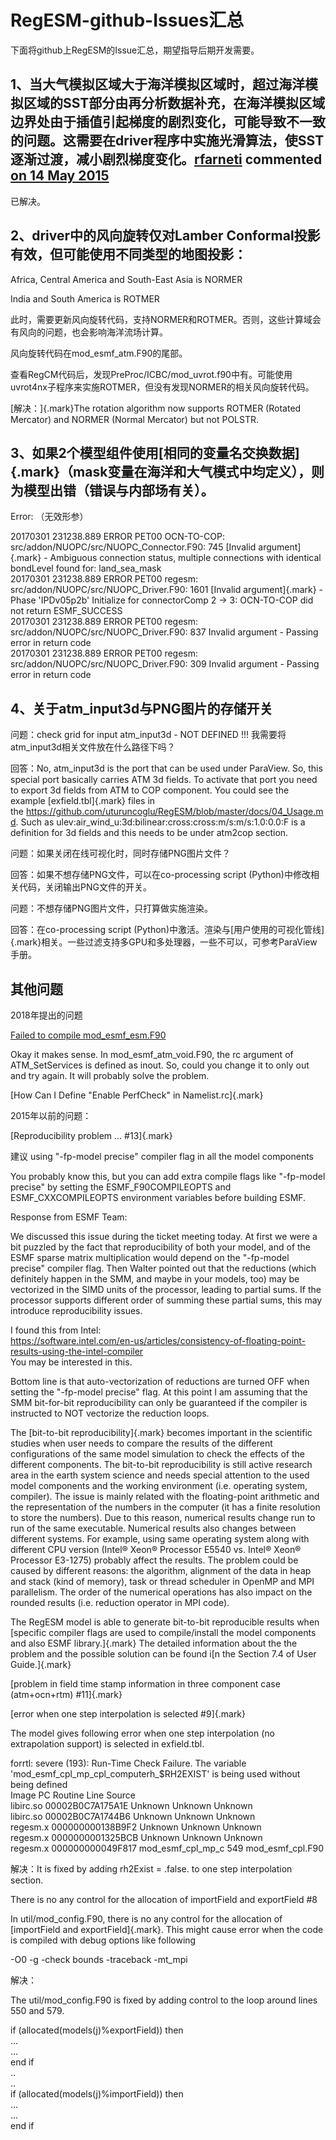 # RegESM-github-Issues汇总

下面将github上RegESM的Issue汇总，期望指导后期开发需要。

## 1、当大气模拟区域大于海洋模拟区域时，超过海洋模拟区域的SST部分由再分析数据补充，在海洋模拟区域边界处由于插值引起梯度的剧烈变化，可能导致不一致的问题。这需要在driver程序中实施光滑算法，使SST逐渐过渡，减小剧烈梯度变化。[rfarneti](https://github.com/rfarneti) commented [on 14 May 2015](https://github.com/uturuncoglu/RegESM/issues/12#issue-76305571)

已解决。

## 2、driver中的风向旋转仅对Lamber Conformal投影有效，但可能使用不同类型的地图投影：

Africa, Central America and South-East Asia is NORMER

India and South America is ROTMER

此时，需要更新风向旋转代码，支持NORMER和ROTMER。否则，这些计算域会有风向的问题，也会影响海洋流场计算。

风向旋转代码在mod_esmf_atm.F90的尾部。

查看RegCM代码后，发现PreProc/ICBC/mod_uvrot.f90中有。可能使用uvrot4nx子程序来实施ROTMER，但没有发现NORMER的相关风向旋转代码。

[解决：]{.mark}The rotation algorithm now supports ROTMER (Rotated
Mercator) and NORMER (Normal Mercator) but not POLSTR.

## 3、如果2个模型组件使用[相同的变量名交换数据]{.mark}（mask变量在海洋和大气模式中均定义），则为模型出错（错误与内部场有关）。

Error: （无效形参）

20170301 231238.889 ERROR PET00 OCN-TO-COP:
src/addon/NUOPC/src/NUOPC_Connector.F90: 745 [Invalid argument]{.mark} -
Ambiguous connection status, multiple connections with identical
bondLevel found for: land_sea_mask\
20170301 231238.889 ERROR PET00 regesm:
src/addon/NUOPC/src/NUOPC_Driver.F90: 1601 [Invalid argument]{.mark} -
Phase \'IPDv05p2b\' Initialize for connectorComp 2 -\> 3: OCN-TO-COP did
not return ESMF_SUCCESS\
20170301 231238.889 ERROR PET00 regesm:
src/addon/NUOPC/src/NUOPC_Driver.F90: 837 Invalid argument - Passing
error in return code\
20170301 231238.889 ERROR PET00 regesm:
src/addon/NUOPC/src/NUOPC_Driver.F90: 309 Invalid argument - Passing
error in return code

## 4、关于atm_input3d与PNG图片的存储开关

问题：check grid for input atm_input3d - NOT DEFINED !!!
我需要将atm_input3d相关文件放在什么路径下吗？

回答：No, atm_input3d is the port that can be used under ParaView. So,
this special port basically carries ATM 3d fields. To activate that port
you need to export 3d fields from ATM to COP component. You could see
the example [exfield.tbl]{.mark} files in
the <https://github.com/uturuncoglu/RegESM/blob/master/docs/04_Usage.md>.
Such as ulev:air_wind_u:3d:bilinear:cross:cross:m/s:m/s:1.0:0.0:F is a
definition for 3d fields and this needs to be under atm2cop section.

问题：如果关闭在线可视化时，同时存储PNG图片文件？

回答：如果不想存储PNG文件，可以在co-processing script
(Python)中修改相关代码，关闭输出PNG文件的开关。

问题：不想存储PNG图片文件，只打算做实施渲染。

回答：在co-processing script
(Python)中激活。渲染与[用户使用的可视化管线]{.mark}相关。一些过滤支持多GPU和多处理器，一些不可以，可参考ParaView手册。

## 其他问题

2018年提出的问题

[Failed to compile
mod_esmf_esm.F90](https://github.com/uturuncoglu/RegESM/issues/19)

Okay it makes sense. In mod_esmf_atm_void.F90, the rc argument of
ATM_SetServices is defined as inout. So, could you change it to only out
and try again. It will probably solve the problem.

[How Can I Define \"Enable PerfCheck\" in Namelist.rc]{.mark}

2015年以前的问题：

[Reproducibility problem \... #13]{.mark}

建议 using \"-fp-model precise\" compiler flag in all the model
components

You probably know this, but you can add extra compile flags like
\"-fp-model precise\" by setting the ESMF_F90COMPILEOPTS and
ESMF_CXXCOMPILEOPTS environment variables before building ESMF.

Response from ESMF Team:

We discussed this issue during the ticket meeting today. At first we
were a bit puzzled by the fact that reproducibility of both your model,
and of the ESMF sparse matrix multiplication would depend on the
\"-fp-model precise\" compiler flag. Then Walter pointed out that the
reductions (which definitely happen in the SMM, and maybe in your
models, too) may be vectorized in the SIMD units of the processor,
leading to partial sums. If the processor supports different order of
summing these partial sums, this may introduce reproducibility issues.

I found this from Intel:\
<https://software.intel.com/en-us/articles/consistency-of-floating-point-results-using-the-intel-compiler>\
You may be interested in this.

Bottom line is that auto-vectorization of reductions are turned OFF when
setting the \"-fp-model precise\" flag. At this point I am assuming that
the SMM bit-for-bit reproducibility can only be guaranteed if the
compiler is instructed to NOT vectorize the reduction loops.

The [bit-to-bit reproducibility]{.mark} becomes important in the
scientific studies when user needs to compare the results of the
different configurations of the same model simulation to check the
effects of the different components. The bit-to-bit reproducibility is
still active research area in the earth system science and needs special
attention to the used model components and the working environment (i.e.
operating system, compiler). The issue is mainly related with the
floating-point arithmetic and the representation of the numbers in the
computer (it has a finite resolution to store the numbers). Due to this
reason, numerical results change run to run of the same executable.
Numerical results also changes between different systems. For example,
using same operating system along with different CPU version (Intel®
Xeon® Processor E5540 vs. Intel® Xeon® Processor E3-1275) probably
affect the results. The problem could be caused by different reasons:
the algorithm, alignment of the data in heap and stack (kind of memory),
task or thread scheduler in OpenMP and MPI parallelism. The order of the
numerical operations has also impact on the rounded results (i.e.
reduction operator in MPI code).

The RegESM model is able to generate bit-to-bit reproducible results
when [specific compiler flags are used to compile/install the model
components and also ESMF library.]{.mark} The detailed information about
the the problem and the possible solution can be found i[n the Section
7.4 of User Guide.]{.mark}

[problem in field time stamp information in three component case
(atm+ocn+rtm) #11]{.mark}

[error when one step interpolation is selected #9]{.mark}

The model gives following error when one step interpolation (no
extrapolation support) is selected in exfield.tbl.

forrtl: severe (193): Run-Time Check Failure. The variable
\'mod_esmf_cpl_mp_cpl_computerh\_\$RH2EXIST\' is being used without
being defined\
Image PC Routine Line Source\
libirc.so 00002B0C7A175A1E Unknown Unknown Unknown\
libirc.so 00002B0C7A1744B6 Unknown Unknown Unknown\
regesm.x 000000000138B9F2 Unknown Unknown Unknown\
regesm.x 0000000001325BCB Unknown Unknown Unknown\
regesm.x 000000000049F817 mod_esmf_cpl_mp_c 549 mod_esmf_cpl.F90

解决：It is fixed by adding rh2Exist = .false. to one step interpolation
section.

There is no any control for the allocation of importField and
exportField #8

In util/mod_config.F90, there is no any control for the allocation of
[importField and exportField]{.mark}. This might cause error when the
code is compiled with debug options like following

-O0 -g -check bounds -traceback -mt_mpi

解决：

The util/mod_config.F90 is fixed by adding control to the loop around
lines 550 and 579.

if (allocated(models(j)%exportField)) then\
\...\
\...\
end if\
..\
..\
if (allocated(models(j)%importField)) then\
\...\
\...\
end if
